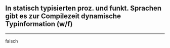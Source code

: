 ## In statisch typisierten proz. und funkt. Sprachen gibt es zur Compilezeit dynamische Typinformation (w/f)
---
falsch